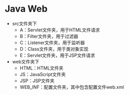 # Java Web
<ul>
<li>src文件夹下
<ul>
<li>A：Servlet文件夹，用于HTML文件请求</li>
<li>B：Filter文件夹，用于过滤器</li>
<li>C：Listener文件夹，用于监听器</li>
<li>D：Class文件夹，用于类对象实现</li>
<li>E：Servlet文件夹，用于JSP文件请求</li>
</ul>
</li>
<li>web文件夹下
<ul>
<li>HTML：HTML文件夹</li>
<li>JS：JavaScript文件夹</li>
<li>JSP：JSP文件夹</li>
<li>WEB_INF：配置文件夹，其中包含配置文件web.xml</li>
</ul>
</li>
</ul>
